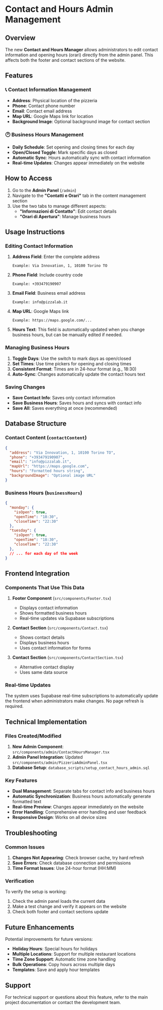 # Contact and Hours Admin Management

## Overview
The new **Contact and Hours Manager** allows administrators to edit contact information and opening hours (orari) directly from the admin panel. This affects both the footer and contact sections of the website.

## Features

### 📞 Contact Information Management
- **Address**: Physical location of the pizzeria
- **Phone**: Contact phone number
- **Email**: Contact email address
- **Map URL**: Google Maps link for location
- **Background Image**: Optional background image for contact section

### 🕐 Business Hours Management
- **Daily Schedule**: Set opening and closing times for each day
- **Open/Closed Toggle**: Mark specific days as closed
- **Automatic Sync**: Hours automatically sync with contact information
- **Real-time Updates**: Changes appear immediately on the website

## How to Access

1. Go to the **Admin Panel** (`/admin`)
2. Navigate to the **"Contatti e Orari"** tab in the content management section
3. Use the two tabs to manage different aspects:
   - **"Informazioni di Contatto"**: Edit contact details
   - **"Orari di Apertura"**: Manage business hours

## Usage Instructions

### Editing Contact Information

1. **Address Field**: Enter the complete address
   ```
   Example: Via Innovation, 1, 10100 Torino TO
   ```

2. **Phone Field**: Include country code
   ```
   Example: +393479190907
   ```

3. **Email Field**: Business email address
   ```
   Example: info@pizzalab.it
   ```

4. **Map URL**: Google Maps link
   ```
   Example: https://maps.google.com/...
   ```

5. **Hours Text**: This field is automatically updated when you change business hours, but can be manually edited if needed.

### Managing Business Hours

1. **Toggle Days**: Use the switch to mark days as open/closed
2. **Set Times**: Use time pickers for opening and closing times
3. **Consistent Format**: Times are in 24-hour format (e.g., 18:30)
4. **Auto-Sync**: Changes automatically update the contact hours text

### Saving Changes

- **Save Contact Info**: Saves only contact information
- **Save Business Hours**: Saves hours and syncs with contact info
- **Save All**: Saves everything at once (recommended)

## Database Structure

### Contact Content (`contactContent`)
```json
{
  "address": "Via Innovation, 1, 10100 Torino TO",
  "phone": "+393479190907", 
  "email": "info@pizzalab.it",
  "mapUrl": "https://maps.google.com",
  "hours": "Formatted hours string",
  "backgroundImage": "Optional image URL"
}
```

### Business Hours (`businessHours`)
```json
{
  "monday": {
    "isOpen": true,
    "openTime": "18:30",
    "closeTime": "22:30"
  },
  "tuesday": {
    "isOpen": true,
    "openTime": "18:30", 
    "closeTime": "22:30"
  },
  // ... for each day of the week
}
```

## Frontend Integration

### Components That Use This Data

1. **Footer Component** (`src/components/Footer.tsx`)
   - Displays contact information
   - Shows formatted business hours
   - Real-time updates via Supabase subscriptions

2. **Contact Section** (`src/components/Contact.tsx`)
   - Shows contact details
   - Displays business hours
   - Uses contact information for forms

3. **Contact Section** (`src/components/ContactSection.tsx`)
   - Alternative contact display
   - Uses same data source

### Real-time Updates

The system uses Supabase real-time subscriptions to automatically update the frontend when administrators make changes. No page refresh is required.

## Technical Implementation

### Files Created/Modified

1. **New Admin Component**: `src/components/admin/ContactHoursManager.tsx`
2. **Admin Panel Integration**: Updated `src/components/admin/PizzeriaAdminPanel.tsx`
3. **Database Setup**: `database_scripts/setup_contact_hours_admin.sql`

### Key Features

- **Dual Management**: Separate tabs for contact info and business hours
- **Automatic Synchronization**: Business hours automatically generate formatted text
- **Real-time Preview**: Changes appear immediately on the website
- **Error Handling**: Comprehensive error handling and user feedback
- **Responsive Design**: Works on all device sizes

## Troubleshooting

### Common Issues

1. **Changes Not Appearing**: Check browser cache, try hard refresh
2. **Save Errors**: Check database connection and permissions
3. **Time Format Issues**: Use 24-hour format (HH:MM)

### Verification

To verify the setup is working:

1. Check the admin panel loads the current data
2. Make a test change and verify it appears on the website
3. Check both footer and contact sections update

## Future Enhancements

Potential improvements for future versions:

- **Holiday Hours**: Special hours for holidays
- **Multiple Locations**: Support for multiple restaurant locations
- **Time Zone Support**: Automatic time zone handling
- **Bulk Operations**: Copy hours across multiple days
- **Templates**: Save and apply hour templates

## Support

For technical support or questions about this feature, refer to the main project documentation or contact the development team.
